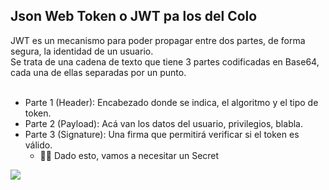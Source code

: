 ## Json Web Token o JWT pa los del Colo

<div class='grid grid-cols-2 gap-10 place-items-center'>

<p class='text-sm'>
JWT es un mecanismo para poder propagar entre dos partes, de forma segura, la identidad de un usuario. <br/>
Se trata de una cadena de texto que tiene 3 partes codificadas en Base64, cada una de ellas separadas por un punto. <br/> <br/>

- Parte 1 (Header): Encabezado donde se indica, el algoritmo y el tipo de token. 
- Parte 2 (Payload): Acá van los datos del usuario, privilegios, blabla.
- Parte 3 (Signature): Una firma que permitirá verificar si el token es válido.
  - ☝🏻 Dado esto, vamos a necesitar un Secret
</p>

<img  class='rounded-md' src='https://dc722jrlp2zu8.cloudfront.net/media/uploads/2019/12/04/cap3-seguridad2.png'/>

</div>